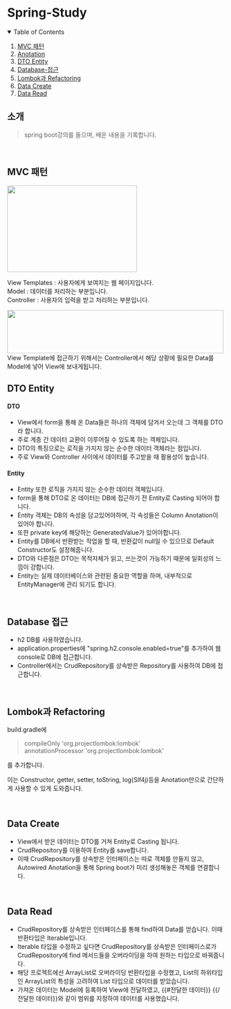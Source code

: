 # Spring-Study

<!-- TABLE OF CONTENTS -->
<details open="open">
  <summary>Table of Contents</summary>
  <ol>
    <li><a href="#MVC-패턴">MVC 패턴</a></li>
    <li><a href="#anotation">Anotation</a></li>
    <li><a href="#DTO-Entity">DTO Entity</a></li>
    <li><a href="#Database-접근">Database-접근</a></li>
    <li><a href="#Lombok과-Refactoring">Lombok과 Refactoring</a></li>
    <li><a href="#Data-Create">Data Create</a></li>
    <li><a href="#Data-Read">Data Read</a></li>
  </ol>
</details>


## 소개
> spring boot강의를 들으며, 배운 내용을 기록합니다.

<br>

## MVC 패턴

<img src="https://user-images.githubusercontent.com/29851990/175777984-eaa8a06b-6bcc-4012-9151-43237790c5f0.PNG" width="300" height="200"/>

View Templates : 사용자에게 보여지는 웹 페이지입니다. <br>
Model : 데이터를 처리하는 부분입니다. <br>
Controller : 사용자의 입력을 받고 처리하는 부분입니다. <br>


<img src="https://user-images.githubusercontent.com/29851990/175778376-0091dd10-764a-4550-b2d1-69009fe2212e.PNG" width="500" height="100"/>
View Template에 접근하기 위해서는 Controller에서 해당 상황에 필요한 Data를 Model에 넣어 View에 보내게됩니다.

<br>

## DTO Entity


#### DTO
  - View에서 form을 통해 온 Data들은 하나의 객체에 담겨서 오는데 그 객체를 DTO라 합니다.
  - 주로 계층 간 데이터 교환이 이루어질 수 있도록 하는 객체입니다.
  - DTO의 특징으로는 로직을 가지지 않는 순수한 데이터 객체라는 점입니다.
  - 주로 View와 Controller 사이에서 데이터를 주고받을 때 활용성이 높습니다.

#### Entity
  - Entity 또한 로직을 가지지 않는 순수한 데이터 객체입니다.
  - form을 통해 DTO로 온 데이터는 DB에 접근하기 전 Entity로 Casting 되어야 합니다.
  - Entity 객체는 DB의 속성을 담고있어야하며, 각 속성들은 Column Anotation이 있어야 합니다.
  - 또한 private key에 해당하는 GeneratedValue가 있어야합니다.
  - Entity를 DB에서 반환받는 작업을 할 때, 반환값이 null일 수 있으므로 Default Constructor도 설정해줍니다.
  - DTO와 다른점은 DTO는 목적자체가 읽고, 쓰는것이 가능하기 때문에 일회성의 느낌이 강합니다.
  - Entity는 실제 데이터베이스와 관련된 중요한 역할을 하며, 내부적으로 EntityManager에 관리 되기도 합니다.


<br>

## Database 접근
  - h2 DB를 사용하였습니다.
  - application.properties에 "spring.h2.console.enabled=true"를 추가하여 웹 console로 DB에 접근합니다.
  - Controller에서는 CrudRepository를 상속받은 Repository를 사용하여 DB에 접근합니다.

<br>

## Lombok과 Refactoring
build.gradle에 
  > compileOnly 'org.projectlombok:lombok' <br>
	annotationProcessor 'org.projectlombok:lombok'

를 추가합니다.

이는 Constructor, getter, setter, toString, log(Slf4j)등을 Anotation만으로 간단하게 사용할 수 있게 도와줍니다.


<br>

## Data Create
  - View에서 받은 데이터는 DTO를 거쳐 Entity로 Casting 됩니다.
  - CrudRepository를 이용하여 Entity를 save합니다.
  - 이때 CrudRepository를 상속받은 인터페이스는 따로 객체를 만들지 않고, Autowired Anotation을 통해 Spring boot가 미리 생성해놓은 객체를 연결합니다.

<br>

## Data Read
  - CrudRepository를 상속받은 인터페이스를 통해 find하여 Data를 얻습니다. 이때 반환타입은 Iterable입니다.
  - Iterable 타입을 수정하고 싶다면 CrudRepository를 상속받은 인터페이스로가 CrudRepository에 find 메서드들을 오버라이딩을 하여 원하는 타입으로 바꿔줍니다.
  - 해당 프로젝트에선 ArrayList로 오버라이딩 반환타입을 수정했고, List의 하위타입인 ArrayList의 특성을 고려하여 List 타입으로 데이터를 받았습니다.
  - 가져온 데이터는 Model에 등록하여 View에 전달하였고, {{#전달한 데이터}} {{/전달한 데이터}}와 같이 범위를 지정하여 데이터를 사용했습니다.
